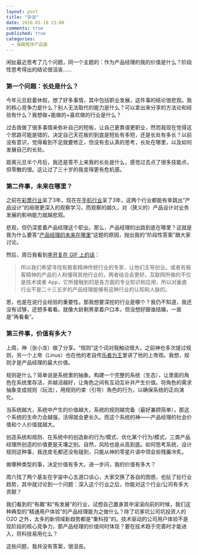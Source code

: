 ```yaml
---
layout: post
title: "杂谈"
date: 2016-01-18 23:00
comments: true
published: true
categories:
  - 挨踢程序产品猿
---
```


闲扯最近思考了几个问题，同一个主题的：作为产品经理的我的价值是什么？阶段性思考得出的结论很沮丧……

### 第一个问题：长处是什么？
今年元旦趁着休假，想了好多事情，其中包括职业发展，这件事的结论很悲观。我的核心竞争力是什么？别人无法取代的能力是什么？可以拿出来分享的方法论和经验有什么？我想做+能做的+喜欢做的行业是什么？

过去我做了很多事情来弥补自己的短板，让自己更靠谱更职业，然而我现在觉得这个思路可能是错的，决定自己天花板的到底是短处有多短，还是长处有多长？以前没有意识，觉得看到不足就要修正，但没有去认真的思考，长处在哪里，以及如何发展自己的长处。

距离元旦半个月后，我还是答不上来我的长处是什么，感觉过去点了很多技能点，但零散的很。这让过了三十岁的我变得更有危机感。


### 第二件事，未来在哪里？

之前在[彩票行业](http://caipiao.taobao.com)呆了3年，现在在[手机行业](http://www.smartisan.com/)呆了3年，这两个行业都能有幸跳出“产品设计”的局限更深入的观察学习，而观察的越久，对（狭义的）产品设计对业务发展的影响能力就越悲观。

悲观，但仍深爱着产品经理这个职业。那么，产品经理的出路到底在哪里？这就是我为什么要答“[产品经理的未来在哪里](https://www.zhihu.com/question/27283535/answer/81172865)”这题的原因，抛出我的“阶段性答案”跟大家讨论。

然后，周日我看到[李开复在 GIF 上的话](http://www.geekpark.net/topics/214529)：

> 所以我们希望寻找有极客精神传统行业的专家，让他们主导创业。或者有极客精神的产品的人和懂得其他行业的，两者结合会更好。互联网所做的不仅是技术或者 App，它所接触到的是各方面的专业知识和应用，所以对垂直行业不是二十三五岁的产品经理能够有这种行业的认知和人脉的。

恩，也是在说行业经验的重要性。那我想要深挖的行业是哪个？我仍不知道，我还没有试够，还想多看看。就像大龄剩男拿着户口本，但没想好跟谁结婚，一直是“再看看”。

### 第三件事，价值有多大？

上周，神（张小龙）做了分享。“规则”这个词对我触动很大，之前神也多次提过规则，另一个上帝（Linus）也在他的老自传[乐者为王](https://book.douban.com/subject/1395123/)里讲了他的上帝观。我想，规则才是产品经理的最大价值。

规则是什么？简单说是系统里的抽象。构建一个完整的系统（生态），让里面的角色在系统里存活，并越活越好，让角色之间有互动互补并产生价值。将角色的需求抽象变成规则（玩法），用规则约束（引导）角色的行为，以确保系统的正向演化。

当系统越大，系统中产生的价值越大，系统的规则越完备（最好兼顾简单），那这个系统的生命力会越强，活得就会更长久。而这个系统的神——产品经理的社会价值和个人价值就越大。

创造系统和规则、在系统中的创造新的行为/模式、优化某个行为/模式，三类产品经理所创造的价值更是天壤之别。自然，风险也是从高到底。如何思考系统，设计规则这种事，我连皮毛都还没有碰到，只能从神的零星片语中领会些残羹冷炙。

做哪种类型的事，决定价值有多大，进一步问，我的价值有多大？

周六找了两个基友在宇宙中心五道口谈心，大家交换了各自的困惑，也扯了扯行业趋势，其中就讨论到一个问题：深入这个行业之后，你能对这个行业/公司有多大贡献？

我们看到的“有趣”和“有发展”的行业，试想自己置身其中滚滚向前的时候，我们这种典型的“精通用户体验”的产品经理能为之做什么？除了坑爹坑公司坑投资人的 O2O 之外，太多的新领域新趋势都是“重科技”的。技术驱动的公司用户体验不是现阶段的核心竞争力，那产品经理的价值何时体现？要在技术趋于完善时才能进入，将科技易用化么？

这些问题，我并没有答案，很沮丧。

